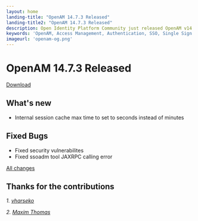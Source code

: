 ```yaml
---
layout: home
landing-title: "OpenAM 14.7.3 Released"
landing-title2: "OpenAM 14.7.3 Released"
description: Open Identity Platform Community just released OpenAM v14.7.3
keywords: 'OpenAM, Access Management, Authentication, SSO, Single Sign On, Open Identity Platform, Release, NTLM'
imageurl: 'openam-og.png'
---
```

# OpenAM 14.7.3 Released
[Download](https://github.com/OpenIdentityPlatform/OpenAM/releases/tag/14.7.3)
## What's new
* Internal session cache max time to set to seconds instead of minutes

## Fixed Bugs
* Fixed security vulnerabilites
* Fixed ssoadm tool JAXRPC calling error

[All changes](https://github.com/OpenIdentityPlatform/OpenAM/compare/14.7.2...14.7.3)

## Thanks for the contributions

<i id="vharseko"><i>1. <a href="https://github.com/vharseko" target="_blank">vharseko</a></i>

<i id="maximthomas"><i>2. <a href="https://github.com/maximthomas" target="_blank">Maxim Thomas</a></i>

